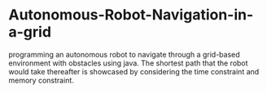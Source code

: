 # Autonomous-Robot-Navigation-in-a-grid
programming an autonomous robot to navigate through a grid-based environment with obstacles using java. The shortest path that the robot would take thereafter is showcased by considering the time constraint and memory constraint. 
